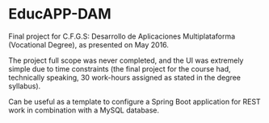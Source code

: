 # EducAPP-DAM

Final project for C.F.G.S: Desarrollo de Aplicaciones Multiplataforma (Vocational Degree), as presented on May 2016.

The project full scope was never completed, and the UI was extremely simple due to time constraints (the final project for the course had, technically speaking, 30 work-hours assigned as stated in the degree syllabus).

Can be useful as a template to configure a Spring Boot application for REST work in combination with a MySQL database.
